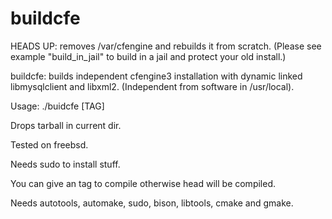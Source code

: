 buildcfe
========

HEADS UP: removes /var/cfengine and rebuilds it from scratch. (Please see example "build_in_jail" to build in a jail and protect your old install.)

buildcfe: builds independent cfengine3 installation with dynamic linked libmysqlclient and libxml2. (Independent from software in /usr/local).

Usage: ./buidcfe [TAG]

Drops tarball in current dir. 

Tested on freebsd.

Needs sudo to install stuff.

You can give an tag to compile otherwise head will be compiled.

Needs autotools, automake, sudo, bison, libtools, cmake and gmake.
